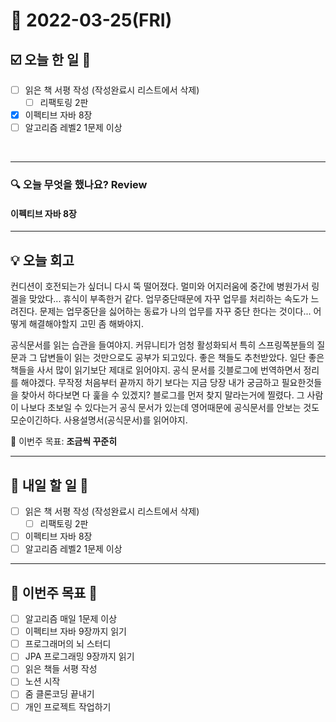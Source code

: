 # 📆 2022-03-25(FRI)

## ☑️ 오늘 한 일 📑
- [ ] 읽은 책 서평 작성 (작성완료시 리스트에서 삭제)
    - [ ] 리팩토링 2판
- [x] 이펙티브 자바 8장
- [ ] 알고리즘 레벨2 1문제 이상

<br>

***

### 🔍️ 오늘 무엇을 했나요? Review
#### 이펙티브 자바 8장


***

## 💡 오늘 회고

컨디션이 호전되는가 싶더니 다시 뚝 떨어졌다. 멀미와 어지러움에 중간에 병원가서 링겔을 맞았다... 휴식이 부족한거 같다. 
업무중단때문에 자꾸 업무를 처리하는 속도가 느려진다. 문제는 업무중단을 싫어하는 동료가 나의 업무를 자꾸 중단 한다는 것이다... 
어떻게 해결해야할지 고민 좀 해봐야지. 

공식문서를 읽는 습관을 들여야지. 커뮤니티가 엄청 활성화되서 특히 스프링쪽분들의 질문과 그 답변들이 읽는 것만으로도 공부가 되고있다. 
좋은 책들도 추천받았다. 일단 좋은 책들을 사서 많이 읽기보단 제대로 읽어야지. 공식 문서를 깃블로그에 번역하면서 정리를 해야겠다. 무작정 처음부터 끝까지 하기 보다는 
지금 당장 내가 궁금하고 필요한것들을 찾아서 하다보면 다 훑을 수 있겠지? 블로그를 먼저 찾지 말라는거에 찔렸다. 그 사람이 나보다 초보일 수 있다는거 공식 문서가 있는데 
영어때문에 공식문서를 안보는 것도 모순이긴하다. 사용설명서(공식문서)를 읽어야지. 

🎯 이번주 목표: **조금씩 꾸준히**

***

## 🎯 내일 할 일 🎯
- [ ] 읽은 책 서평 작성 (작성완료시 리스트에서 삭제)
    - [ ] 리팩토링 2판
- [ ] 이펙티브 자바 8장
- [ ] 알고리즘 레벨2 1문제 이상

***

## 🏁 이번주 목표 🏁
- [ ] 알고리즘 매일 1문제 이상
- [ ] 이펙티브 자바 9장까지 읽기
- [ ] 프로그래머의 뇌 스터디
- [ ] JPA 프로그래밍 9장까지 읽기
- [ ] 읽은 책들 서평 작성
- [ ] 노션 시작
- [ ] 줌 클론코딩 끝내기
- [ ] 개인 프로젝트 작업하기 